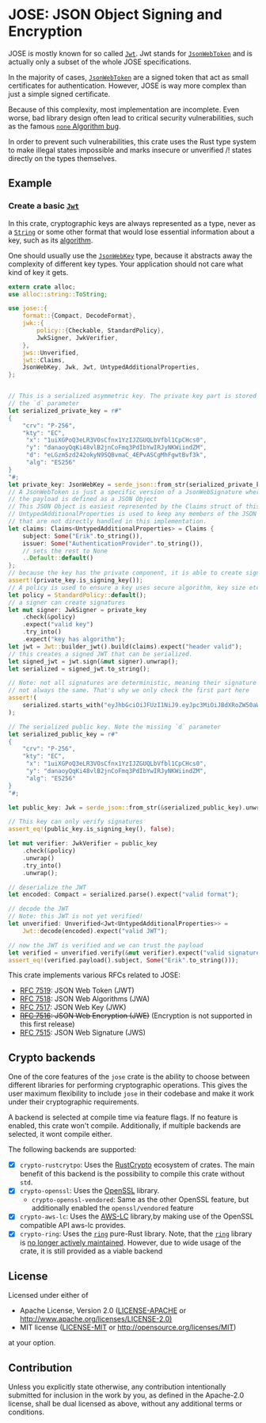 # **JOSE**: JSON Object Signing and Encryption

JOSE is mostly known for so called [`Jwt`]. Jwt stands for [`JsonWebToken`] and
is actually only a subset of the whole JOSE specifications.

In the majority of cases, [`JsonWebToken`] are a signed token that act as small
certificates for authentication. However, JOSE is way more complex than just a
simple signed certificate.

Because of this complexity, most implementation are incomplete. Even worse, bad
library design often lead to critical security vulnerabilities, such as the
famous [`none` Algorithm bug][1].

In order to prevent such vulnerabilities, this crate uses the Rust type system
to make illegal states impossible and marks insecure or unverified /! states
directly on the types themselves.

## Example

### Create a basic [`Jwt`]

In this crate, cryptographic keys are always represented as a type, never as a
[`String`] or some other format that would lose essential information about a
key, such as its [algorithm](crate::jwa::JsonWebAlgorithm).

One should usually use the [`JsonWebKey`] type, because it abstracts away the
complexity of different key types. Your application should not care what kind of
key it gets.

```rust
extern crate alloc;
use alloc::string::ToString;

use jose::{
    format::{Compact, DecodeFormat},
    jwk::{
        policy::{Checkable, StandardPolicy},
        JwkSigner, JwkVerifier,
    },
    jws::Unverified,
    jwt::Claims,
    JsonWebKey, Jwk, Jwt, UntypedAdditionalProperties,
};


// This is a serialized asymmetric key. The private key part is stored in
// the `d` parameter
let serialized_private_key = r#"
{
    "crv": "P-256",
    "kty": "EC",
     "x": "1uiXGPoQ3eLR3VOsCfnx1YzIJZGUQLbVfbl1CpCHcs0",
     "y": "danaoyQqKi48vlB2jnCoFmq3PdIbYwIRJyNKWiindZM",
     "d": "eLGzm5zd242okyN9SQBvmaC_4EPvASCgMhFgwtBvf3k",
     "alg": "ES256"
}
"#;
let private_key: JsonWebKey = serde_json::from_str(serialized_private_key).expect("valid key");
// A JsonWebToken is just a specific version of a JsonWebSignature where
// the payload is defined as a JSON Object
// This JSON Object is easiest represented by the Claims struct of this crate.
// UntypedAdditionalProperties is used to keep any members of the JSON Object
// that are not directly handled in this implementation.
let claims: Claims<UntypedAdditionalProperties> = Claims {
    subject: Some("Erik".to_string()),
    issuer: Some("AuthenticationProvider".to_string()),
    // sets the rest to None
    ..Default::default()
};
// because the key has the private component, it is able to create signatures
assert!(private_key.is_signing_key());
// A policy is used to ensure a key uses secure algorithm, key size etc.
let policy = StandardPolicy::default();
// a signer can create signatures
let mut signer: JwkSigner = private_key
    .check(&policy)
    .expect("valid key")
    .try_into()
    .expect("key has algorithm");
let jwt = Jwt::builder_jwt().build(claims).expect("header valid");
// this creates a signed JWT that can be serialized.
let signed_jwt = jwt.sign(&mut signer).unwrap();
let serialized = signed_jwt.to_string();

// Note: not all signatures are deterministic, meaning their signature is
// not always the same. That's why we only check the first part here
assert!(
    serialized.starts_with("eyJhbGciOiJFUzI1NiJ9.eyJpc3MiOiJBdXRoZW50aWNhdGlvblByb3ZpZGVyIiwic3ViIjoiRXJpayJ9.")
);

// The serialized public key. Note the missing `d` parameter
let serialized_public_key = r#"
{
    "crv": "P-256",
    "kty": "EC",
     "x": "1uiXGPoQ3eLR3VOsCfnx1YzIJZGUQLbVfbl1CpCHcs0",
     "y": "danaoyQqKi48vlB2jnCoFmq3PdIbYwIRJyNKWiindZM",
     "alg": "ES256"
}
"#;

let public_key: Jwk = serde_json::from_str(&serialized_public_key).unwrap();

// This key can only verify signatures
assert_eq!(public_key.is_signing_key(), false);

let mut verifier: JwkVerifier = public_key
    .check(&policy)
    .unwrap()
    .try_into()
    .unwrap();

// deserialize the JWT
let encoded: Compact = serialized.parse().expect("valid format");

// decode the JWT
// Note: this JWT is not yet verified!
let unverified: Unverified<Jwt<UntypedAdditionalProperties>> =
    Jwt::decode(encoded).expect("valid JWT");

// now the JWT is verified and we can trust the payload
let verified = unverified.verify(&mut verifier).expect("valid signature");
assert_eq!(verified.payload().subject, Some("Erik".to_string()));
```

This crate implements various RFCs related to JOSE:

- [RFC 7519]: JSON Web Token (JWT)
- [RFC 7518]: JSON Web Algorithms (JWA)
- [RFC 7517]: JSON Web Key (JWK)
- ~~[RFC 7516]: JSON Web Encryption (JWE)~~ (Encryption is not supported in this
  first release)
- [RFC 7515]: JSON Web Signature (JWS)

[1]: <https://auth0.com/blog/critical-vulnerabilities-in-json-web-token-libraries/>
[RFC 7519]: <https://datatracker.ietf.org/doc/html/rfc7519>
[RFC 7518]: <https://datatracker.ietf.org/doc/html/rfc7518>
[RFC 7517]: <https://datatracker.ietf.org/doc/html/rfc7517>
[RFC 7516]: <https://datatracker.ietf.org/doc/html/rfc7516>
[RFC 7515]: <https://datatracker.ietf.org/doc/html/rfc7515>
[`Jwt`]: <https://docs.rs/jose/latest/jose/type.Jwt.html>
[`JsonWebToken`]: <https://docs.rs/jose/latest/jose/type.JsonWebToken.html>
[`JsonWebKey`]: <https://docs.rs/jose/latest/jose/struct.JsonWebKey.html>
[`String`]: <https://doc.rust-lang.org/nightly/std/string/struct.String.html>

## Crypto backends

One of the core features of the `jose` crate is the ability to choose between
different libraries for performing cryptographic operations. This gives the user
maximum flexibility to include `jose` in their codebase and make it work under
their cryptographic requirements.

A backend is selected at compile time via feature flags. If no feature is
enabled, this crate won't compile. Additionally, if multiple backends are
selected, it wont compile either.

The following backends are supported:

- [x] `crypto-rustcrytpo`: Uses the [RustCrypto] ecosystem of crates. The main
      benefit of this backend is the possibility to compile this crate without
      `std`.
- [x] `crypto-openssl`: Uses the [OpenSSL] library.
  - `crypto-openssl-vendored`: Same as the other OpenSSL feature, but
    additionally enabled the `openssl/vendored` feature
- [x] `crypto-aws-lc`: Uses the [AWS-LC] library,by making use of the OpenSSL
      compatible API aws-lc provides.
- [x] `crypto-ring`: Uses the [`ring`] pure-Rust library. Note, that the
      [`ring`] library is
      [no longer actively maintained](https://rustsec.org/advisories/RUSTSEC-2025-0010.html).
      However, due to wide usage of the crate, it is still provided as a viable
      backend

## License

Licensed under either of

- Apache License, Version 2.0 ([LICENSE-APACHE](LICENSE-APACHE) or
  <http://www.apache.org/licenses/LICENSE-2.0)>
- MIT license ([LICENSE-MIT](LICENSE-MIT) or
  <http://opensource.org/licenses/MIT>)

at your option.

## Contribution

Unless you explicitly state otherwise, any contribution intentionally submitted
for inclusion in the work by you, as defined in the Apache-2.0 license, shall be
dual licensed as above, without any additional terms or conditions.

[RustCrypto]: https://github.com/RustCrypto
[OpenSSL]: https://openssl-library.org/
[AWS-LC]: https://github.com/aws/aws-lc
[`ring`]: https://docs.rs/ring
